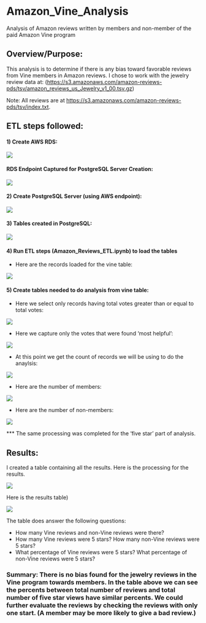 # Amazon_Vine_Analysis

Analysis of Amazon reviews written by members and non-member of the paid Amazon Vine program

## Overview/Purpose:

This analysis is to determine if there is any bias toward favorable reviews from Vine members in Amazon reviews. I chose to work with the jewelry review data at:
(https://s3.amazonaws.com/amazon-reviews-pds/tsv/amazon_reviews_us_Jewelry_v1_00.tsv.gz)

Note: All reviews are at https://s3.amazonaws.com/amazon-reviews-pds/tsv/index.txt.

## ETL steps followed:

#### 1)	Create AWS RDS:

![](SnapShots/AWS_RDS_Creation_Tier_Charge.png)

#### RDS Endpoint Captured for PostgreSQL Server Creation:

![](SnapShots/AWS_RDS_Endpoint_for_PostgreSQL.png)

#### 2)	Create PostgreSQL Server (using AWS endpoint):

![](SnapShots/Adding_Endpoint_to_PostgreSQL.png)

#### 3)	Tables created in PostgreSQL:

![](SnapShots/Creating_Tables.png)

#### 4)	Run ETL steps (**Amazon_Reviews_ETL.ipynb**) to load the tables

- Here are the records loaded for the vine table:

![](SnapShots/countOfVineTable.png)

#### 5)	Create tables needed to do analysis from vine table:

- Here we select only records having total votes greater than or equal to total votes:
  
![](SnapShots/INSERTINTOtwentyANDover.png)
- Here we capture only the votes that were found ‘most helpful’:
  
![](SnapShots/CREATE_and_INSERT_INTO_Half_Helpful.png)
- At this point we get the count of records we will be using to do the anaylsis:

![](SnapShots/countForHalfHelpful.png)
- Here are the number of members:

![](SnapShots/MembershipsWithVineProgram.png)
- Here are the number of non-members:

![](SnapShots/MembershipsWithoutVineProgram.png)

*** The same processing was completed for the ‘five star’ part of analysis.

## Results:

I created a table containing all the results. Here is the processing for the results.

![](SnapShots/ResultProcessing.png)

Here is the results table)

![](SnapShots/RESULTSTable.png)


The table does answer the following questions: 

-	How many Vine reviews and non-Vine reviews were there?
-	How many Vine reviews were 5 stars? How many non-Vine reviews were 5 stars?
-	What percentage of Vine reviews were 5 stars? What percentage of non-Vine reviews were 5 stars?

### Summary: There is no bias found for the jewelry reviews in the Vine program towards members. In the table above we can see the percents between total number of reviews and total number of five star views have similar percents. We could further evaluate the reviews by checking the reviews with only one start. (A member may be more likely to give a bad review.)
